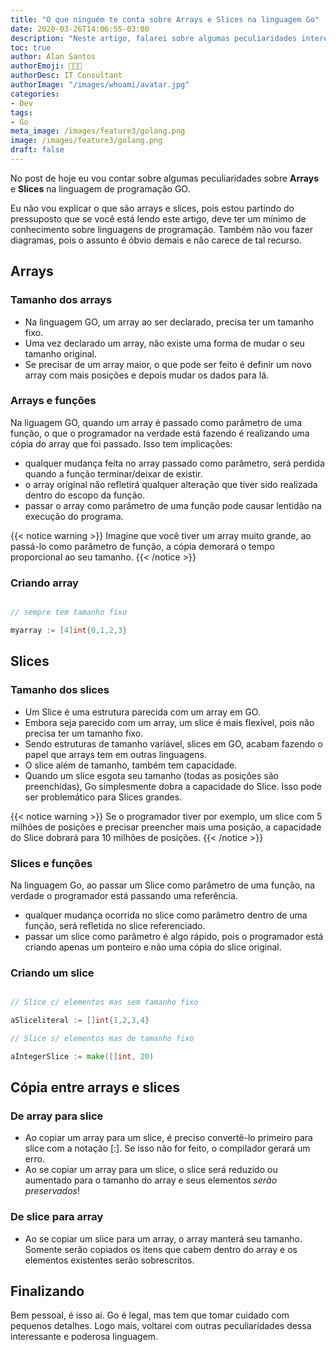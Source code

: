 ```yaml
---
title: "O que ninguém te conta sobre Arrays e Slices na linguagem Go"
date: 2020-03-26T14:06:55-03:00
description: "Neste artigo, falarei sobre algumas peculiaridades interessantes e cuidados que um programador deve ter ao utilizar arrays e slices na liguagem Go!"
toc: true
author: Alan Santos
authorEmoji: 👨🏻‍💻
authorDesc: IT Consultant
authorImage: "/images/whoami/avatar.jpg"
categories:
- Dev
tags:
- Go
meta_image: /images/feature3/golang.png
image: /images/feature3/golang.png
draft: false
---
```

No post de hoje eu vou contar sobre algumas peculiaridades sobre **Arrays** e **Slices** na linguagem de programação GO.

Eu não vou explicar o que são arrays e slices, pois estou partindo do pressuposto que se você está lendo este artigo, deve ter um mínimo de conhecimento sobre linguagens de programação. Também não vou fazer diagramas, pois o assunto é óbvio demais e não carece de tal recurso.

## Arrays

### Tamanho dos arrays
* Na linguagem GO, um array ao ser declarado, precisa ter um tamanho fixo.
* Uma vez declarado um array, não existe uma forma de mudar o seu tamanho original.
* Se precisar de um array maior, o que pode ser feito é definir um novo array com mais posições e depois mudar os dados para lá.


### Arrays e funções
Na liguagem GO, quando um array é passado como parâmetro de uma função, o que o programador na verdade está fazendo é realizando uma cópia do array que foi passado. Isso tem implicações:
* qualquer mudança feita no array passado como parâmetro, será perdida quando a função terminar/deixar de existir.
* o array original não refletirá qualquer alteração que tiver sido realizada dentro do escopo da função.
* passar o array como parâmetro de uma função pode causar lentidão na execução do programa.

{{< notice warning >}}
Imagine que você tiver um array muito grande, ao passá-lo como parâmetro de função, a cópia demorará o tempo proporcional ao seu tamanho.
{{< /notice >}}

### Criando array
```Go

// sempre tem tamanho fixo

myarray := [4]int{0,1,2,3}

```

## Slices

### Tamanho dos slices
* Um Slice é uma estrutura parecida com um array em GO.
* Embora seja parecido com um array, um slice é mais flexível, pois não precisa ter um tamanho fixo.
* Sendo estruturas de tamanho variável, slices em GO, acabam fazendo o papel que arrays tem em outras linguagens.
* O slice além de tamanho, também tem capacidade.
* Quando um slice esgota seu tamanho (todas as posições são preenchidas), Go simplesmente dobra a capacidade do Slice. Isso pode ser problemático para Slices grandes.

{{< notice warning >}}
Se o programador tiver por exemplo, um slice com 5 milhões de posições e precisar preencher mais uma posição, a capacidade do Slice dobrará para 10 milhões de posições.
{{< /notice >}}

### Slices e funções
Na linguagem Go, ao passar um Slice como parâmetro de uma função, na verdade o programador está passando uma referência.
* qualquer mudança ocorrida no slice como parâmetro dentro de uma função, será refletida no slice referenciado.
* passar um slice como parâmetro é algo rápido, pois o programador está criando apenas um ponteiro e não uma cópia do slice original.

### Criando um slice
```Go

// Slice c/ elementos mas sem tamanho fixo

aSliceliteral := []int{1,2,3,4}

// Slice s/ elementos mas de tamanho fixo

aIntegerSlice := make([]int, 20)

```

## Cópia entre arrays e slices

### De array para slice
* Ao copiar um array para um slice, é preciso convertê-lo primeiro para slice com a notação [:]. Se isso não for feito, o compilador gerará um erro.
* Ao se copiar um array para um slice, o slice será reduzido ou aumentado para o tamanho do array e seus elementos *serão preservados*!

### De slice para array
* Ao se copiar um slice para um array, o array manterá seu tamanho. Somente serão copiados os itens que cabem dentro do array e os elementos existentes serão sobrescritos.

## Finalizando

Bem pessoal, é isso aí. Go é legal, mas tem que tomar cuidado com pequenos detalhes. Logo mais, voltarei com outras peculiaridades dessa interessante e poderosa linguagem.
